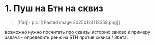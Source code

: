 # 1. Пуш на Бтн на сквиз
> [!faq]- pic
>  ![[Pasted image 20250124112259.png]]

возможно нужно посчитать про сквизы историю заново
к примеру задача - определить ренж на БТН против сквиза / 3бета.

